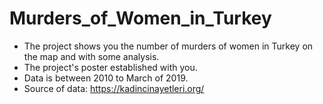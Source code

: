 # Murders_of_Women_in_Turkey
- The project shows you the number of murders of women in Turkey on the map and with some analysis.
- The project's poster established with you.
- Data is between 2010 to March of 2019.
- Source of data: https://kadincinayetleri.org/
